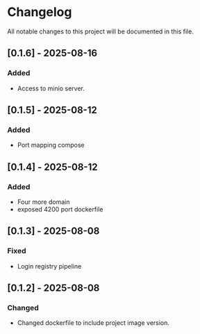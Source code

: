 # Changelog
All notable changes to this project will be documented in this file.

## [0.1.6] - 2025-08-16
### Added
- Access to minio server.

## [0.1.5] - 2025-08-12
### Added
- Port mapping compose

## [0.1.4] - 2025-08-12
### Added
- Four more domain
- exposed 4200 port dockerfile

## [0.1.3] - 2025-08-08
### Fixed
- Login registry pipeline

## [0.1.2] - 2025-08-08
### Changed
- Changed dockerfile to include project image version.

